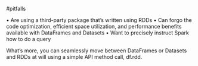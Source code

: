 #pitfalls 

• Are using a third-party package that’s written using RDDs 
• Can forgo the code optimization, efficient space utilization, and performance benefits available with DataFrames and Datasets 
• Want to precisely instruct Spark how to do a query


What’s more, you can seamlessly move between DataFrames or Datasets and RDDs at will using a simple API method call, df.rdd.